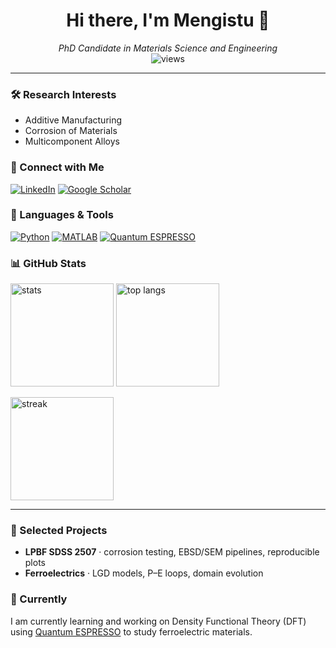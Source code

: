 <h1 align="center">Hi there, I'm Mengistu 👋</h1>
<p align="center">
  <em>PhD Candidate in Materials Science and Engineering</em><br/>
  <img src="https://komarev.com/ghpvc/?username=mengedagnaw&style=flat&label=Profile+views" alt="views"/>
</p>

---

### 🛠 Research Interests
- Additive Manufacturing  
- Corrosion of Materials  
- Multicomponent Alloys  

### 🤝 Connect with Me
<p>
  <a href="https://www.linkedin.com/in/mengistu-dagnaw-21a472145/"><img alt="LinkedIn" src="https://img.shields.io/badge/LinkedIn-0A66C2?logo=linkedin&logoColor=white"></a>
  <a href="https://scholar.google.com/citations?hl=en&user=l3JMvNIAAAAJ&view_op=list_works&gmla=AH8HC4z3AUxEyFrfgMOaQNFRqaPoXcFhcUT-mWPt9F_I3q94H8aZ0sm__QhqTKer__5NYeUEgBGGZVViD00XSKh"><img alt="Google Scholar" src="https://img.shields.io/badge/Google%20Scholar-4285F4?logo=googlescholar&logoColor=white"></a>
</p>

### 🧰 Languages & Tools
<p>
  <a href="https://www.python.org/"><img alt="Python" src="https://img.shields.io/badge/Python-3776AB?logo=python&logoColor=white"/></a>
  <a href="https://matlabacademy.mathworks.com/details/matlab-onramp/gettingstarted#module=14v1"><img alt="MATLAB" src="https://img.shields.io/badge/MATLAB-0076A8?logo=mathworks&logoColor=white"/></a>
  <a href="https://www.quantum-espresso.org/"><img alt="Quantum ESPRESSO" src="https://img.shields.io/badge/Quantum%20ESPRESSO-7B1FA2?logo=data:image/svg+xml;base64,PHN2ZyB3aWR0aD0iMTIiIGhlaWdodD0iMTIiIHZpZXdCb3g9IjAgMCAyNCAyNCIvPg==&logoColor=white"/></a>
</p>

### 📊 GitHub Stats
<p>
  <img height="165" alt="stats" src="https://github-readme-stats.vercel.app/api?username=mengedagnaw&show_icons=true&hide=issues"/>
  <img height="165" alt="top langs" src="https://github-readme-stats.vercel.app/api/top-langs/?username=mengedagnaw&layout=compact&langs_count=8"/>
</p>
<p>
  <img alt="streak" height="165" src="https://streak-stats.demolab.com?user=mengedagnaw"/>
</p>

---

### 🧪 Selected Projects
- **LPBF SDSS 2507** · corrosion testing, EBSD/SEM pipelines, reproducible plots  
- **Ferroelectrics** · LGD models, P–E loops, domain evolution  

### 🌱 Currently
I am currently learning and working on Density Functional Theory (DFT) using [Quantum ESPRESSO](https://www.quantum-espresso.org/) to study ferroelectric materials.






